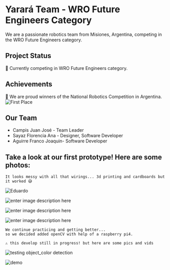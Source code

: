 # Yarará Team - WRO Future Engineers Category

We are a passionate robotics team from Misiones, Argentina, competing in the WRO Future Engineers category.

## Project Status

🤖 Currently competing in WRO Future Engineers category.

## Achievements

🥇 We are proud winners of the National Robotics Competition in Argentina.
![First Place](https://github.com/ZayasAnaFlorencia/YararaTeam_WRO_2023/blob/main/photos%20%26%20videos/Foto_1.jpg)

## Our Team

- Campis Juan José - Team Leader
- Sayaz Florencia Ana - Designer, Software Developer
- Aguirre Franco Joaquin- Software Developer

## Take a look at our first prototype! Here are some photos:

    It looks messy with all that wirings... 3d printing and cardboards but it worked 😅

![Eduardo](https://github.com/ZayasAnaFlorencia/YararaTeam_WRO_2023/blob/main/photos%20%26%20videos/test1.jpeg)

![enter image description here](https://github.com/ZayasAnaFlorencia/YararaTeam_WRO_2023/blob/main/photos%20%26%20videos/test2.jpeg)

![enter image description here](https://github.com/ZayasAnaFlorencia/YararaTeam_WRO_2023/blob/main/photos%20%26%20videos/test3.jpeg)

![enter image description here](https://github.com/ZayasAnaFlorencia/YararaTeam_WRO_2023/blob/main/photos%20%26%20videos/test4.jpeg)

    We continue practicing and getting better... 
    so we decided added openCV with help of a raspberry pi4.
    
    ⚠️ this develop still in progress! but here are some pics and vids

![testing object_color detection](https://github.com/ZayasAnaFlorencia/YararaTeam_WRO_2023/blob/main/photos%20%26%20videos/test5.jpeg)

![demo](https://github.com/ZayasAnaFlorencia/YararaTeam_WRO_2023/blob/main/photos%20%26%20videos/videos%20of%20our%20first%20prototype/demo.gif)